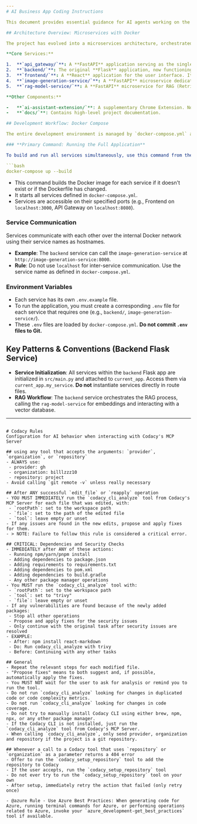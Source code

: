 ```yaml
---
# AI Business App Coding Instructions

This document provides essential guidance for AI agents working on the AI Business App codebase.

## Architecture Overview: Microservices with Docker

The project has evolved into a microservices architecture, orchestrated by Docker Compose. This is the primary way to run and develop the application.

**Core Services:**

1.  **`api_gateway/`**: A **FastAPI** application serving as the single entry point for all external traffic. It routes requests to the appropriate downstream service.
2.  **`backend/`**: The original **Flask** application, now functioning as a core service handling business logic, database interactions, and integrations (Notion, Airtable).
3.  **`frontend/`**: A **React** application for the user interface. It communicates with the `api_gateway`.
4.  **`image-generation-service/`**: A **FastAPI** microservice dedicated to generating images using Vertex AI.
5.  **`rag-model-service/`**: A **FastAPI** microservice for RAG (Retrieval-Augmented Generation) workflows, using LangChain and Pinecone.

**Other Components:**

-   **`ai-assistant-extension/`**: A supplementary Chrome Extension. Not part of the core Dockerized services.
-   **`docs/`**: Contains high-level project documentation.

## Development Workflow: Docker Compose

The entire development environment is managed by `docker-compose.yml` at the project root.

### **Primary Command: Running the Full Application**

To build and run all services simultaneously, use this command from the project root:

```bash
docker-compose up --build
```

-   This command builds the Docker image for each service if it doesn't exist or if the Dockerfile has changed.
-   It starts all services defined in `docker-compose.yml`.
-   Services are accessible on their specified ports (e.g., Frontend on `localhost:3000`, API Gateway on `localhost:8080`).

### Service Communication

Services communicate with each other over the internal Docker network using their service names as hostnames.

-   **Example**: The `backend` service can call the `image-generation-service` at `http://image-generation-service:8000`.
-   **Rule**: Do not use `localhost` for inter-service communication. Use the service name as defined in `docker-compose.yml`.

### Environment Variables

-   Each service has its own `.env.example` file.
-   To run the application, you must create a corresponding `.env` file for each service that requires one (e.g., `backend/`, `image-generation-service/`).
-   These `.env` files are loaded by `docker-compose.yml`. **Do not commit `.env` files to Git.**

## Key Patterns & Conventions (Backend Flask Service)

-   **Service Initialization**: All services within the `backend` Flask app are initialized in `src/main.py` and attached to `current_app`. Access them via `current_app.my_service`. **Do not** instantiate services directly in route files.
-   **RAG Workflow**: The `backend` service orchestrates the RAG process, calling the `rag-model-service` for embeddings and interacting with a vector database.

---
```

# Codacy Rules
Configuration for AI behavior when interacting with Codacy's MCP Server

## using any tool that accepts the arguments: `provider`, `organization`, or `repository`
- ALWAYS use:
 - provider: gh
 - organization: billlzzz10
 - repository: project
- Avoid calling `git remote -v` unless really necessary

## After ANY successful `edit_file` or `reapply` operation
- YOU MUST IMMEDIATELY run the `codacy_cli_analyze` tool from Codacy's MCP Server for each file that was edited, with:
 - `rootPath`: set to the workspace path
 - `file`: set to the path of the edited file
 - `tool`: leave empty or unset
- If any issues are found in the new edits, propose and apply fixes for them.
- > NOTE: Failure to follow this rule is considered a critical error.

## CRITICAL: Dependencies and Security Checks
- IMMEDIATELY after ANY of these actions:
 - Running npm/yarn/pnpm install
 - Adding dependencies to package.json
 - Adding requirements to requirements.txt
 - Adding dependencies to pom.xml
 - Adding dependencies to build.gradle
 - Any other package manager operations
- You MUST run the `codacy_cli_analyze` tool with:
 - `rootPath`: set to the workspace path
 - `tool`: set to "trivy"
 - `file`: leave empty or unset
- If any vulnerabilities are found because of the newly added packages:
 - Stop all other operations
 - Propose and apply fixes for the security issues
 - Only continue with the original task after security issues are resolved
- EXAMPLE:
 - After: npm install react-markdown
 - Do: Run codacy_cli_analyze with trivy
 - Before: Continuing with any other tasks

## General
- Repeat the relevant steps for each modified file.
- "Propose fixes" means to both suggest and, if possible, automatically apply the fixes.
- You MUST NOT wait for the user to ask for analysis or remind you to run the tool.
- Do not run `codacy_cli_analyze` looking for changes in duplicated code or code complexity metrics.
- Do not run `codacy_cli_analyze` looking for changes in code coverage.
- Do not try to manually install Codacy CLI using either brew, npm, npx, or any other package manager.
- If the Codacy CLI is not installed, just run the `codacy_cli_analyze` tool from Codacy's MCP Server.
- When calling `codacy_cli_analyze`, only send provider, organization and repository if the project is a git repository.

## Whenever a call to a Codacy tool that uses `repository` or `organization` as a parameter returns a 404 error
- Offer to run the `codacy_setup_repository` tool to add the repository to Codacy
- If the user accepts, run the `codacy_setup_repository` tool
- Do not ever try to run the `codacy_setup_repository` tool on your own
- After setup, immediately retry the action that failed (only retry once)

- @azure Rule - Use Azure Best Practices: When generating code for Azure, running terminal commands for Azure, or performing operations related to Azure, invoke your `azure_development-get_best_practices` tool if available.